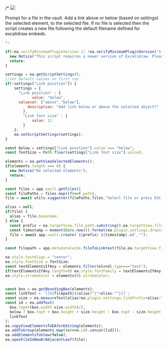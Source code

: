 /*
![](https://raw.githubusercontent.com/zsviczian/obsidian-excalidraw-plugin/master/images/scripts-add-link-and-open.jpg)

Prompt for a file in the vault. Add a link above or below (based on settings) the selected element, to the selected file. If no file is selected then the script creates a new file following the default filename defined for excalidraw embeds.

```javascript
*/

if(!ea.verifyMinimumPluginVersion || !ea.verifyMinimumPluginVersion("1.5.21")) {
  new Notice("This script requires a newer version of Excalidraw. Please install the latest version.");
  return;
}

settings = ea.getScriptSettings();
//set default values on first run
if(!settings["Link position"]) {
	settings = {
	  "Link position" : {
			value: "below",
      valueset: ["above","below"],
		  description: "Add link below or above the selected object?"
		},
		"Link font size" : {
			value: 12
		}
	};
	ea.setScriptSettings(settings);
}

const below = settings["Link position"].value === "below";
const fontSize = Math.floor(settings["Link font size"].value);

elements = ea.getViewSelectedElements();
if(elements.length === 0) {
  new Notice("No selected elements");
  return;
}

const files = app.vault.getFiles()
const filePaths = files.map((f)=>f.path);
file = await utils.suggester(filePaths,files,"Select file or press ESC to create a new document");

alias = null;
if(file) {
  alias = file.basename;
} else {
  const prefix = ea.targetView.file.path.substring(0,ea.targetView.file.path.length-3);
  const timestamp = moment(Date.now()).format(ea.plugin.settings.drawingFilenameDateTime);
  file = await app.vault.create(`${prefix} ${timestamp}.md`,"");
}

const filepath = app.metadataCache.fileToLinktext(file,ea.targetView.file.path,true);

ea.style.textAlign = "center";
ea.style.fontSize = fontSize;
const textElementsIfAny = elements.filter(el=>el.type==="text");
if(textElementsIfAny.length>0) ea.style.fontFamily = textElementsIfAny[0].fontFamily;
ea.style.strokeColor = elements[0].strokeColor;


const box = ea.getBoundingBox(elements);
const linkText = `[[${filepath}${alias?"|"+alias:""}]]`;
const size = ea.measureText(alias?ea.plugin.settings.linkPrefix+alias:linkText);
const id = ea.addText(
  box.topX+(box.width-size.width)/2,
  below ? box.topY + box.height + size.height : box.topY - size.height - 3,
  linkText
);
ea.copyViewElementsToEAforEditing(elements);
ea.addToGroup(elements.map((e)=>e.id).concat([id]));
ea.addElementsToView(false);
ea.openFileInNewOrAdjacentLeaf(file);